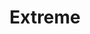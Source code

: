 ---
title: "Extreme"
summary: "It all started when four Boston-bred kids joined forces in 1985 to form Extreme. With an original new sound and groundbreaking records, after Nuno joined, the foursome was immediately recognized as innovators in the world of hard rock & roll. The band has described their music as “Funky Metal” in the early days, but it would evolve much more in the mid-90s by blending classic rock influences with post-grunge and alternative rock. Wikipedia: Extreme is an American rock band, headed by frontmen Gary Cherone and Nuno Bettencourt, that reached the height of their popularity in the late 1980s and early 1990s. Among some of Extreme's musical influences are Van Halen, Queen, Aerosmith and Led Zeppelin. The band played at The Freddie Mercury Tribute Concert in 1992 and Cherone joined Van Halen in 1996. The band has described their music as \"funky metal\" in the early days, but it would evolve much more in the mid-1990s by blending classic rock influences with post-grunge and alternative rock. They have released five studio albums, two EPs and two compilation albums since their formation. The band was one of the most successful rock acts of the early 1990s, selling over 10 million albums worldwide. Extreme achieved their greatest success with their 1990 album Pornograffitti, which peaked at number 10 on the Billboard 200, and was certified gold in May 1991 and double platinum in October 1992. That album featured the acoustic ballad single \"More Than Words\", which reached No. 1 on the Billboard Hot 100 in the United States."
image: "extreme.jpg"
---